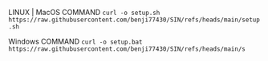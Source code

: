 
LINUX | MacOS COMMAND
`curl -o setup.sh https://raw.githubusercontent.com/benji77430/SIN/refs/heads/main/setup.sh`

Windows COMMAND
`curl -o setup.bat https://raw.githubusercontent.com/benji77430/SIN/refs/heads/main/s`
